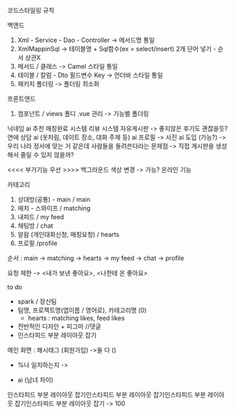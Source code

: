 코드스타일링 규칙 

백엔드
1. Xml - Service - Dao - Controller  -> 메서드명 통일
2. XmlMappinSql                      -> 테이블명 + Sql함수(ex = select/insert) 2개 단어 넣기 - 순서 상관X
3. 메서드 / 클래스                     -> Camel 스타일 통일
4. 테이블 / 칼럼 - Dto 필드변수 Key     -> 언더바 스타일 통일
5. 패키지 폴더링                       -> 폴더링 최소화

프론트엔드
1. 컴포넌트 / views 폴디 .vue 관리      -> 기능별 폴더링                            

 닉네임 ai 추천
매칭완료 시스템
리뷰 시스템
자유게시판 -> 좋지않은 후기도 괜찮을듯?
연애 상담 ai (옷차림, 데이트 장소, 대화 주제 등)
ai 프로필 -> 사진 ai 도입 (가능?) -> 우리 나라 정서에 맞는 거 같은데
사람들을 돌려쓴다라는 문제점 -> 직접 게시판을 생성해서 줄일 수 있지 않을까?

<<<< 부가기능 우선 >>>>
백그라운드 색상 변경 -> 가능?
온라인 기능

카테고리
1. 상대방(공통) - main      / main
2. 매치 - 스와이프          / matching
3. 내피드                  / my feed
4. 채팅방                  / chat
5. 알람 (개인대화신청, 매칭요청) / hearts
6. 프로필                  /profile

순서 : main -> matching -> hearts -> my feed -> chat -> profile

요청 제한 -> 
<내가 보낸 좋아요>, <나한테 온 좋아요>

to do
- spark / 장신팀 
- 팀명, 프로젝트명(앱이름 / 영어로), 카테고리명 (0)
  - hearts : matching likes, feed likes
- 전반적인 디자인 + 피그마 //댓글
- 인스타피드 부분 레이아웃 잡기


메인 화면 : 해시태그 (회원가입) ->둘 다 ()
   - %나 일치하는지 -> 

- ai (남녀 차이)



인스타피드 부분 레이아웃 잡기인스타피드 부분 레이아웃 잡기인스타피드 부분 레이아웃 잡기인스타피드 부분 레이아웃 잡기 -> 100
